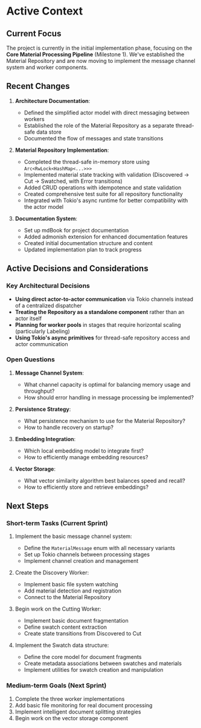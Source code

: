 # Active Context

## Current Focus

The project is currently in the initial implementation phase, focusing on the **Core Material Processing Pipeline** (Milestone 1). We've established the Material Repository and are now moving to implement the message channel system and worker components.

## Recent Changes

1. **Architecture Documentation**:

   - Defined the simplified actor model with direct messaging between workers
   - Established the role of the Material Repository as a separate thread-safe data store
   - Documented the flow of messages and state transitions

2. **Material Repository Implementation**:

   - Completed the thread-safe in-memory store using `Arc<RwLock<HashMap<...>>>`
   - Implemented material state tracking with validation (Discovered → Cut → Swatched, with Error transitions)
   - Added CRUD operations with idempotence and state validation
   - Created comprehensive test suite for all repository functionality
   - Integrated with Tokio's async runtime for better compatibility with the actor model

3. **Documentation System**:
   - Set up mdBook for project documentation
   - Added admonish extension for enhanced documentation features
   - Created initial documentation structure and content
   - Updated implementation plan to track progress

## Active Decisions and Considerations

### Key Architectural Decisions

- **Using direct actor-to-actor communication** via Tokio channels instead of a centralized dispatcher
- **Treating the Repository as a standalone component** rather than an actor itself
- **Planning for worker pools** in stages that require horizontal scaling (particularly Labeling)
- **Using Tokio's async primitives** for thread-safe repository access and actor communication

### Open Questions

1. **Message Channel System**:

   - What channel capacity is optimal for balancing memory usage and throughput?
   - How should error handling in message processing be implemented?

2. **Persistence Strategy**:

   - What persistence mechanism to use for the Material Repository?
   - How to handle recovery on startup?

3. **Embedding Integration**:

   - Which local embedding model to integrate first?
   - How to efficiently manage embedding resources?

4. **Vector Storage**:
   - What vector similarity algorithm best balances speed and recall?
   - How to efficiently store and retrieve embeddings?

## Next Steps

### Short-term Tasks (Current Sprint)

1. Implement the basic message channel system:

   - Define the `MaterialMessage` enum with all necessary variants
   - Set up Tokio channels between processing stages
   - Implement channel creation and management

2. Create the Discovery Worker:

   - Implement basic file system watching
   - Add material detection and registration
   - Connect to the Material Repository

3. Begin work on the Cutting Worker:

   - Implement basic document fragmentation
   - Define swatch content extraction
   - Create state transitions from Discovered to Cut

4. Implement the Swatch data structure:
   - Define the core model for document fragments
   - Create metadata associations between swatches and materials
   - Implement utilities for swatch creation and manipulation

### Medium-term Goals (Next Sprint)

1. Complete the three worker implementations
2. Add basic file monitoring for real document processing
3. Implement intelligent document splitting strategies
4. Begin work on the vector storage component
